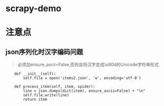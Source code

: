 # scrapy-demo



# 注意点

## json序列化时汉字编码问题

> 必须加ensure_ascii=False,否则会将汉字变成\u90d的Unicode字符串形式

```
    def __init__(self):
        self.file = open('items2.json', 'w', encoding='utf-8')

    def process_item(self, item, spider):
        line = json.dumps(dict(item), ensure_ascii=False) + "\n"
        self.file.write(line)
        return item
```